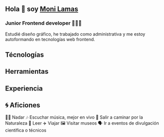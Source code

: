 ## Hola 👋 soy [Moni Lamas](https://monilamas.netlify.app/)


### Junior Frontend developer 👩🏼‍💻
Estudié diseño gráfico, he trabajado como administrativa y me estoy autoformando en tecnologías web frontend.

## Técnologías

## Herramientas

## Experiencia 

## :cyclone: Aficiones
🏊‍♀️ Nadar
:notes: Escuchar música, mejor en vivo
🌲 Salir a caminar por la Naturaleza
📗 Leer 
✈️ Viajar
🖼 Visitar museos
🗣 Ir a eventos de divulgación científica o técnicos






